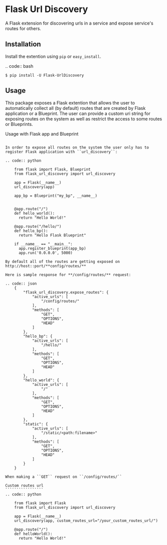 Flask Url Discovery
===================

A Flask extension for discovering urls in a service and expose service's routes for others.

Installation
------------

Install the extention using ``pip`` or ``easy_install``.

.. code:: bash

    $ pip install -U Flask-UrlDiscovery
    
Usage
-----

This package exposes a Flask extention that allows the user to automatically collect all (by default) routes that are created by Flask application or a Blueprint. The user can provide a custom uri string for exposing routes on the system as well as restrict the access to some routes or Blueprints.

Usage with Flask app and Blueprint
~~~~~~~~~~~~~~~~~~~~~~~~~~~~~~~~~~

In order to expose all routes on the system the user only has to register Flask application with ``url_discovery``:

.. code:: python

    from flask import Flask, Blueprint
    from flask_url_discovery import url_discovery
    
    app = Flask(__name__)
    url_discovery(app)
    
    app_bp = Blueprint("my_bp", __name__)
    
    
    @app.route("/")
    def hello_world():
      return "Hello World!"
      
    @app.route("/hello/")
    def hello_bp():
      return "Hello Flask Blueprint"
     
    if __name__ == "__main__":
      app.register_blueprint(app_bp)
      app.run('0.0.0.0', 5000)

By default all of the routes are getting exposed on http://host::port/**config/routes/**

Here is sample response for **/config/routes/** request:

.. code:: json
    {
        "flask_url_discovery.expose_routes": {
            "active_urls": [
                "/config/routes/"
            ],
            "methods": [
                "GET",
                "OPTIONS",
                "HEAD"
            ]
        },
        "hello_bp": {
            "active_urls": [
                "/hello/"
            ],
            "methods": [
                "GET",
                "OPTIONS",
                "HEAD"
            ]
        },
        "hello_world": {
            "active_urls": [
                "/"
            ],
            "methods": [
                "GET",
                "OPTIONS",
                "HEAD"
            ]
        },
        "static": {
            "active_urls": [
                "/static/<path:filename>"
            ],
            "methods": [
                "GET",
                "OPTIONS",
                "HEAD"
            ]
        }
    }

When making a ``GET`` request on ``/config/routes/`` 

Custom routes url
`````````````````
.. code:: python

    from flask import Flask
    from flask_url_discovery import url_discovery
    
    app = Flask(__name__)
    url_discovery(app, custom_routes_url="/your_custom_routes_url/")
    
    @app.route("/")
    def helloWorld():
      return "Hello World!"


